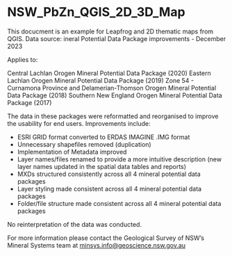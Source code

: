 # NSW_PbZn_QGIS_2D_3D_Map
This docucment is  an example for Leapfrog and 2D thematic maps from QGIS.
Data source: 
ineral Potential Data Package improvements - December 2023

Applies to:

Central Lachlan Orogen Mineral Potential Data Package (2020)
Eastern Lachlan Orogen Mineral Potential Data Package (2019)
Zone 54 - Curnamona Province and Delamerian-Thomson Orogen Mineral Potential Data Package (2018)
Southern New England Orogen Mineral Potential Data Package (2017)

The data in these packages were reformatted and reorganised to improve the usability for end users. Improvements include:

- ESRI GRID format converted to ERDAS IMAGINE .IMG format
- Unnecessary shapefiles removed (duplication)
- Implementation of Metadata improved
- Layer names/files renamed to provide a more intuitive description (new layer names updated in the spatial data tables and reports)
- MXDs structured consistently across all 4 mineral potential data packages 
- Layer styling made consistent across all 4 mineral potential data packages
- Folder/file structure made consistent across all 4 mineral potential data packages

No reinterpretation of the data was conducted. 

For more information please contact the Geological Survey of NSW’s Mineral Systems team at minsys.info@geoscience.nsw.gov.au

 
